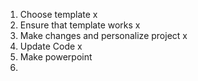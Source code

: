 1) Choose template x
2) Ensure that template works     x
3) Make changes and personalize project    x
4) Update Code     x
5) Make powerpoint    
6) 
